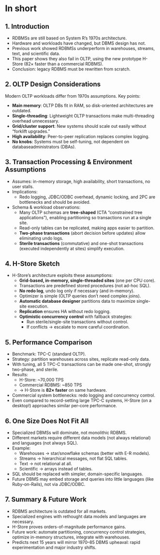 # In short

## 1. Introduction
* RDBMSs are still based on System R’s 1970s architecture.
* Hardware and workloads have changed, but DBMS design has not.
* Previous work showed RDBMSs underperform in warehouses, streams, text, and scientific data.
* This paper shows they also fail in OLTP, using the new prototype H-Store (82× faster than a commercial RDBMS).
* Conclusion: legacy RDBMS must be rewritten from scratch.

## 2. OLTP Design Considerations
Modern OLTP workloads differ from 1970s assumptions. Key points:
* **Main memory**: OLTP DBs fit in RAM, so disk-oriented architectures are outdated.
* **Single-threading**: Lightweight OLTP transactions make multi-threading overhead unnecessary.
* **Grid/cluster support**: New systems should scale out easily without “forklift upgrades.”
* **High availability**: Peer-to-peer replication replaces complex logging.
* **No knobs**: Systems must be self-tuning, not dependent on databaseadministrators (DBAs).

## 3. Transaction Processing & Environment Assumptions
* Assumes: in-memory storage, high availability, short transactions, no user stalls.
* Implications:
  * Redo logging, JDBC/ODBC overhead, dynamic locking, and 2PC are bottlenecks and should be avoided.
* Schema & workload observations:
  * Many OLTP schemas are **tree-shaped** (CTA “constrained tree applications”), enabling partitioning so transactions run at a single site.
  * Read-only tables can be replicated, making apps easier to partition.
  * **Two-phase transactions** (abort decision before updates) allow eliminating undo logs.
  * **Sterile transactions** (commutative) and one-shot transactions (executed independently at sites) simplify execution.

## 4. H-Store Sketch
* H-Store’s architecture exploits these assumptions:
  * **Grid-based, in-memory, single-threaded sites** (one per CPU core).
  * Transactions are predefined stored procedures (not ad-hoc SQL).
  * **No redo log**, undo log only if necessary (and in-memory).
  * Optimizer is simple (OLTP queries don’t need complex joins).
  * **Automatic database designer** partitions data to maximize single-site execution.
  * **Replication** ensures HA without redo logging.
  * **Optimistic concurrency control** with fallback strategies:
    * Run sterile/single-site transactions without control.
    * If conflicts → escalate to more careful coordination.

## 5. Performance Comparison
* Benchmark: TPC-C (standard OLTP).
* Strategy: partition warehouses across sites, replicate read-only data.
* With tuning, all 5 TPC-C transactions can be made one-shot, strongly two-phase, and sterile.
* Results:
  * H-Store: ~70,000 TPS
  * Commercial RDBMS: ~850 TPS
  * → H-Store is **82× faster** on same hardware.
* Commercial system bottlenecks: redo logging and concurrency control.
* Even compared to record-setting large TPC-C systems, H-Store (on a desktop!) approaches similar per-core performance.

## 6. One Size Does Not Fit All
* Specialized DBMSs will dominate, not monolithic RDBMS.
* Different markets require different data models (not always relational) and languages (not always SQL).
* Example:
  * Warehouses → star/snowflake schemas (better with E-R models).
  * Streams → hierarchical messages, not flat SQL tables.
  * Text → not relational at all.
  * Scientific → arrays instead of tables.
* SQL should be replaced with simpler, domain-specific languages.
* Future DBMS may embed storage and queries into little languages (like Ruby-on-Rails), not via JDBC/ODBC.

## 7. Summary & Future Work
* RDBMS architecture is outdated for all markets.
* Specialized engines with rethought data models and languages are necessary.
* H-Store proves orders-of-magnitude performance gains.
* Future work: automate partitioning, concurrency control strategies, optimize in-memory structures, integrate with warehouses.
* Predicts next 15 years will mirror 1970–85 DBMS upheaval: rapid experimentation and major industry shifts.